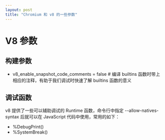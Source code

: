 ```yaml
---
layout: post
title: "Chromium 和 v8 的一些参数"
---
```


# V8 参数

## 构建参数

- v8_enable_snapshot_code_comments = false # 编译 builtins 函数时带上相应的注释，有助于我们调试时快速了解 builtins 函数的意义 

## 调试函数

v8 提供了一些可以辅助调试的 Runtime 函数，命令行中指定 --allow-natives-syntax 后就可以在 JavaScript 代码中使用，常用的如下：
- %DebugPrint()
- %SystemBreak()